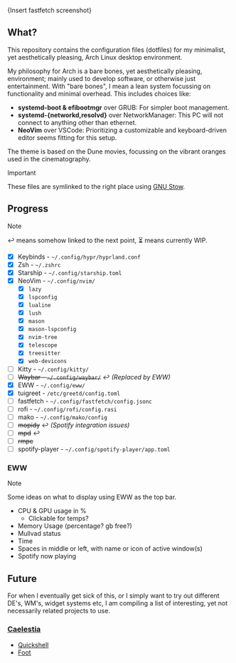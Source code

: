 {Insert fastfetch screenshot}
## What?
This repository contains the configuration files (dotfiles) for my minimalist, yet aesthetically pleasing, Arch Linux desktop environment.

My philosophy for Arch is a bare bones, yet aesthetically pleasing, environment; mainly used to develop software, or otherwise just entertainment.
With "bare bones", I mean a lean system focussing on functionality and minimal overhead. This includes choices like:
- **systemd-boot & efibootmgr** over GRUB: For simpler boot management.
- **systemd-{networkd,resolvd}** over NetworkManager: This PC will not connect to anything other than ethernet.
- **NeoVim** over VSCode: Prioritizing a customizable and keyboard-driven editor seems fitting for this setup.

The theme is based on the Dune movies, focussing on the vibrant oranges used in the cinematography.

> [!IMPORTANT]
> These files are symlinked to the right place using [GNU Stow](https://brandon.invergo.net/news/2012-05-26-using-gnu-stow-to-manage-your-dotfiles.html).

## Progress
> [!NOTE]
> ↩️ means somehow linked to the next point, ⏳ means currently WIP.

- [x] Keybinds - `~/.config/hypr/hyprland.conf`
- [x] Zsh - `~/.zshrc`
- [x] Starship - `~/.config/starship.toml`
- [x] NeoVim - `~/.config/nvim/`
  - [x] `lazy`
  - [x] `lspconfig`
  - [x] `lualine`
  - [x] `lush`
  - [x] `mason`
  - [x] `mason-lspconfig`
  - [x] `nvim-tree`
  - [x] `telescope`
  - [x] `treesitter`
  - [x] `web-devicons`
- [ ] Kitty - `~/.config/kitty/`
- [ ] ~~Waybar - `~/.config/waybar/`~~ ↩️ *(Replaced by EWW)*
- [x] EWW - `~/.config/eww/`
- [x] tuigreet - `/etc/greetd/config.toml`
- [ ] fastfetch - `~/.config/fastfetch/config.jsonc`
- [ ] rofi - `~/.config/rofi/config.rasi`
- [ ] mako - `~/.config/mako/config`
- [ ] ~~mopidy~~ ↩️ *(Spotify integration issues)*
- [ ] ~~mpd~~ ↩️
- [ ] ~~rmpc~~
- [ ] spotify-player - `~/.config/spotify-player/app.toml`

### EWW
> [!NOTE]
> Some ideas on what to display using EWW as the top bar.
- CPU & GPU usage in %
    - Clickable for temps?
- Memory Usage (percentage? gb free?)
- Mullvad status
- Time
- Spaces in middle or left, with name or icon of active window(s)
- Spotify now playing

## Future
For when I eventually get sick of this, or I simply want to try out different DE's, WM's, widget systems etc, I am compiling a list of interesting, yet not necessarily related projects to use.

### [Caelestia](https://github.com/caelestia-dots)
- [Quickshell](https://quickshell.outfoxxed.me/)
- [Foot](https://codeberg.org/dnkl/foot)
